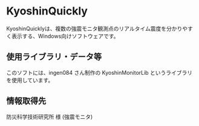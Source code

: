 # KyoshinQuickly
KyoshinQuicklyは、複数の強震モニタ観測点のリアルタイム震度を分かりやすく表示する、Windows向けソフトウェアです。
## 使用ライブラリ・データ等
このソフトには、ingen084 さん制作の KyoshinMonitorLib というライブラリを使用しています。
## 情報取得先
防災科学技術研究所 様 (強震モニタ)
